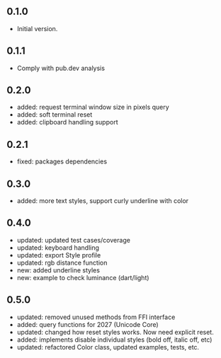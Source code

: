 ## 0.1.0

- Initial version.

## 0.1.1

- Comply with pub.dev analysis

## 0.2.0

- added: request terminal window size in pixels query
- added: soft terminal reset
- added: clipboard handling support

## 0.2.1

- fixed: packages dependencies

## 0.3.0

- added: more text styles, support curly underline with color

## 0.4.0

- updated: updated test cases/coverage
- updated: keyboard handling
- updated: export Style profile
- updated: rgb distance function
- new: added underline styles
- new: example to check luminance (dart/light)

## 0.5.0

- updated: removed unused methods from FFI interface
- added: query functions for 2027 (Unicode Core)
- updated: changed how reset styles works. Now need explicit reset.
- added: implements disable individual styles (bold off, italic off, etc)
- updated: refactored Color class, updated examples, tests, etc.
